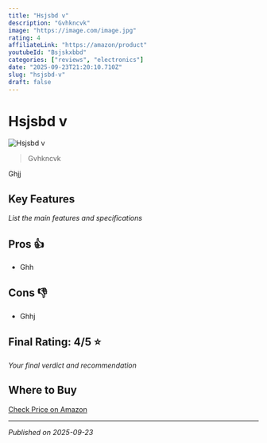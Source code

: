 ```yaml
---
title: "Hsjsbd v"
description: "Gvhkncvk"
image: "https://image.com/image.jpg"
rating: 4
affiliateLink: "https://amazon/product"
youtubeId: "Bsjskxbbd"
categories: ["reviews", "electronics"]
date: "2025-09-23T21:20:10.710Z"
slug: "hsjsbd-v"
draft: false
---
```


# Hsjsbd v

![Hsjsbd v](https://image.com/image.jpg)

> Gvhkncvk

Ghjj

## Key Features

*List the main features and specifications*


## Pros 👍

- Ghh



## Cons 👎

- Ghhj


## Final Rating: 4/5 ⭐

*Your final verdict and recommendation*


## Where to Buy

[Check Price on Amazon](https://amazon/product)


---

*Published on 2025-09-23*
